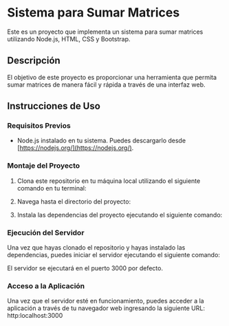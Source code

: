 ﻿# Sistema para Sumar Matrices

Este es un proyecto que implementa un sistema para sumar matrices utilizando Node.js, HTML, CSS y Bootstrap.

## Descripción

El objetivo de este proyecto es proporcionar una herramienta que permita sumar matrices de manera fácil y rápida a través de una interfaz web.

## Instrucciones de Uso

### Requisitos Previos

- Node.js instalado en tu sistema. Puedes descargarlo desde [https://nodejs.org/](https://nodejs.org/).

### Montaje del Proyecto

1. Clona este repositorio en tu máquina local utilizando el siguiente comando en tu terminal:

2. Navega hasta el directorio del proyecto:

3. Instala las dependencias del proyecto ejecutando el siguiente comando:

### Ejecución del Servidor

Una vez que hayas clonado el repositorio y hayas instalado las dependencias, puedes iniciar el servidor ejecutando el siguiente comando:

El servidor se ejecutará en el puerto 3000 por defecto.

### Acceso a la Aplicación

Una vez que el servidor esté en funcionamiento, puedes acceder a la aplicación a través de tu navegador web ingresando la siguiente URL: http:localhost:3000

